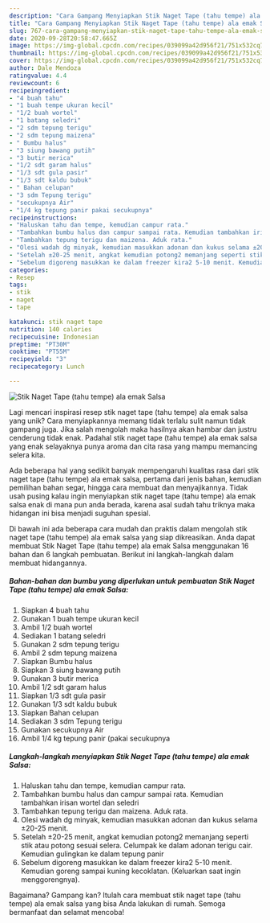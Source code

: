 ```yaml
---
description: "Cara Gampang Menyiapkan Stik Naget Tape (tahu tempe) ala emak Salsa, Bisa Manjain Lidah"
title: "Cara Gampang Menyiapkan Stik Naget Tape (tahu tempe) ala emak Salsa, Bisa Manjain Lidah"
slug: 767-cara-gampang-menyiapkan-stik-naget-tape-tahu-tempe-ala-emak-salsa-bisa-manjain-lidah
date: 2020-09-28T20:58:47.665Z
image: https://img-global.cpcdn.com/recipes/039099a42d956f21/751x532cq70/stik-naget-tape-tahu-tempe-ala-emak-salsa-foto-resep-utama.jpg
thumbnail: https://img-global.cpcdn.com/recipes/039099a42d956f21/751x532cq70/stik-naget-tape-tahu-tempe-ala-emak-salsa-foto-resep-utama.jpg
cover: https://img-global.cpcdn.com/recipes/039099a42d956f21/751x532cq70/stik-naget-tape-tahu-tempe-ala-emak-salsa-foto-resep-utama.jpg
author: Dale Mendoza
ratingvalue: 4.4
reviewcount: 6
recipeingredient:
- "4 buah tahu"
- "1 buah tempe ukuran kecil"
- "1/2 buah wortel"
- "1 batang seledri"
- "2 sdm tepung terigu"
- "2 sdm tepung maizena"
- " Bumbu halus"
- "3 siung bawang putih"
- "3 butir merica"
- "1/2 sdt garam halus"
- "1/3 sdt gula pasir"
- "1/3 sdt kaldu bubuk"
- " Bahan celupan"
- "3 sdm Tepung terigu"
- "secukupnya Air"
- "1/4 kg tepung panir pakai secukupnya"
recipeinstructions:
- "Haluskan tahu dan tempe, kemudian campur rata."
- "Tambahkan bumbu halus dan campur sampai rata. Kemudian tambahkan irisan wortel dan seledri"
- "Tambahkan tepung terigu dan maizena. Aduk rata."
- "Olesi wadah dg minyak, kemudian masukkan adonan dan kukus selama ±20-25 menit."
- "Setelah ±20-25 menit, angkat kemudian potong2 memanjang seperti stik atau potong sesuai selera. Celumpak ke dalam adonan terigu cair. Kemudian gulingkan ke dalam tepung panir"
- "Sebelum digoreng masukkan ke dalam freezer kira2 5-10 menit. Kemudian goreng sampai kuning kecoklatan. (Keluarkan saat ingin menggorengnya)."
categories:
- Resep
tags:
- stik
- naget
- tape

katakunci: stik naget tape 
nutrition: 140 calories
recipecuisine: Indonesian
preptime: "PT30M"
cooktime: "PT55M"
recipeyield: "3"
recipecategory: Lunch

---
```



![Stik Naget Tape (tahu tempe) ala emak Salsa](https://img-global.cpcdn.com/recipes/039099a42d956f21/751x532cq70/stik-naget-tape-tahu-tempe-ala-emak-salsa-foto-resep-utama.jpg)

Lagi mencari inspirasi resep stik naget tape (tahu tempe) ala emak salsa yang unik? Cara menyiapkannya memang tidak terlalu sulit namun tidak gampang juga. Jika salah mengolah maka hasilnya akan hambar dan justru cenderung tidak enak. Padahal stik naget tape (tahu tempe) ala emak salsa yang enak selayaknya punya aroma dan cita rasa yang mampu memancing selera kita.

Ada beberapa hal yang sedikit banyak mempengaruhi kualitas rasa dari stik naget tape (tahu tempe) ala emak salsa, pertama dari jenis bahan, kemudian pemilihan bahan segar, hingga cara membuat dan menyajikannya. Tidak usah pusing kalau ingin menyiapkan stik naget tape (tahu tempe) ala emak salsa enak di mana pun anda berada, karena asal sudah tahu triknya maka hidangan ini bisa menjadi suguhan spesial.




Di bawah ini ada beberapa cara mudah dan praktis dalam mengolah stik naget tape (tahu tempe) ala emak salsa yang siap dikreasikan. Anda dapat membuat Stik Naget Tape (tahu tempe) ala emak Salsa menggunakan 16 bahan dan 6 langkah pembuatan. Berikut ini langkah-langkah dalam membuat hidangannya.

<!--inarticleads1-->

##### Bahan-bahan dan bumbu yang diperlukan untuk pembuatan Stik Naget Tape (tahu tempe) ala emak Salsa:

1. Siapkan 4 buah tahu
1. Gunakan 1 buah tempe ukuran kecil
1. Ambil 1/2 buah wortel
1. Sediakan 1 batang seledri
1. Gunakan 2 sdm tepung terigu
1. Ambil 2 sdm tepung maizena
1. Siapkan  Bumbu halus
1. Siapkan 3 siung bawang putih
1. Gunakan 3 butir merica
1. Ambil 1/2 sdt garam halus
1. Siapkan 1/3 sdt gula pasir
1. Gunakan 1/3 sdt kaldu bubuk
1. Siapkan  Bahan celupan
1. Sediakan 3 sdm Tepung terigu
1. Gunakan secukupnya Air
1. Ambil 1/4 kg tepung panir (pakai secukupnya




<!--inarticleads2-->

##### Langkah-langkah menyiapkan Stik Naget Tape (tahu tempe) ala emak Salsa:

1. Haluskan tahu dan tempe, kemudian campur rata.
1. Tambahkan bumbu halus dan campur sampai rata. Kemudian tambahkan irisan wortel dan seledri
1. Tambahkan tepung terigu dan maizena. Aduk rata.
1. Olesi wadah dg minyak, kemudian masukkan adonan dan kukus selama ±20-25 menit.
1. Setelah ±20-25 menit, angkat kemudian potong2 memanjang seperti stik atau potong sesuai selera. Celumpak ke dalam adonan terigu cair. Kemudian gulingkan ke dalam tepung panir
1. Sebelum digoreng masukkan ke dalam freezer kira2 5-10 menit. Kemudian goreng sampai kuning kecoklatan. (Keluarkan saat ingin menggorengnya).




Bagaimana? Gampang kan? Itulah cara membuat stik naget tape (tahu tempe) ala emak salsa yang bisa Anda lakukan di rumah. Semoga bermanfaat dan selamat mencoba!
